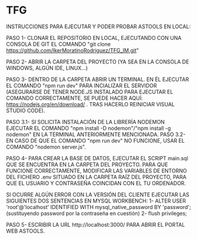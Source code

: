 # TFG

INSTRUCCIONES PARA EJECUTAR Y PODER PROBAR ASTOOLS EN LOCAL:



PASO 1- CLONAR EL REPOSITORIO EN LOCAL, EJECUTANDO CON UNA CONSOLA DE GIT EL COMANDO "git clone https://github.com/IkerMoratinoRodriguez/TFG_IM.git"

PASO 2- ABRIR LA CARPETA DEL PROYECTO (YA SEA EN LA CONSOLA DE WINDOWS, ALGÚN IDE, LINUX...)

PASO 3- DENTRO DE LA CARPETA ABRIR UN TERMINAL. EN ÉL EJECUTAR EL COMANDO "npm run dev" PARA INCIALIZAR EL SERVIDOR 
(ASEGURARSE DE TENER NODE.JS INSTALADO PARA EJECUTAR EL COMANDO CORRECTAMENTE, SE PUEDE HACER AQUÍ: https://nodejs.org/en/download/ . TRAS HACERLO REINICIAR VISUAL STUDIO CODE).
 
  PASO 3.1- SI SOLICITA INSTALACIÓN DE LA LIBRERÍA NODEMON EJECUTAR EL COMANDO "npm install -D nodemon"/"npm install -g nodemon" EN LA TERMINAL ANTERIORMENTE MENCIONADA.
  PASO 3.2- EN CASO DE QUE EL COMANDO "npm run dev" NO FUNCIONE, USAR EL COMANDO "nodemon server.js".

PASO 4- PARA CREAR LA BASE DE DATOS, EJECUTAR EL SCRIPT main.sql QUE SE ENCUENTRA EN LA CARPETA DEL PROYECTO.
PARA QUE FUNCIONE CORRECTAMENTE, MODIFICAR LAS VARIABLES DE ENTORNO DEL FICHERO .env SITUADO EN LA CARPETA RAÍZ DEL PROYECTO, PARA QUE EL USUARIO Y CONTRASEÑA COINCIDAN CON EL TU ORDENADOR.
  
  SI OCURRE ALGÚN ERROR CON LA VERSIÓN DEL CLIENTE EJECUTAR LAS SIGUIENTES DOS SENTENCIAS EN MYSQL WORKBENCH:
    1- ALTER USER 'root'@'localhost' IDENTIFIED WITH mysql_native_password BY 'password'; (sustituyendo password por la contraseña en cuestión)
    2- flush privileges;
     

PASO 5- ESCRIBIR LA URL http://localhost:3000/ PARA ABRIR EL PORTAL WEB ASTOOLS.
